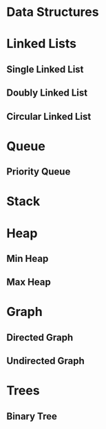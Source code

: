 # Data Structures

# Linked Lists
## Single Linked List
## Doubly Linked List
## Circular Linked List

# Queue
## Priority Queue

# Stack

# Heap
## Min Heap
## Max Heap

# Graph
## Directed Graph
## Undirected Graph

# Trees
## Binary Tree